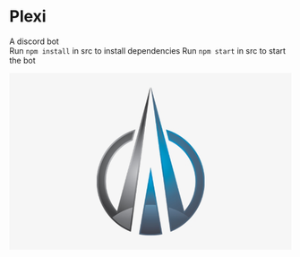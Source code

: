 # Plexi

A discord bot  
Run `npm install` in src to install dependencies
Run `npm start` in src to start the bot

![](https://github.com/Nigecat/Plexi/blob/master/logo.png)